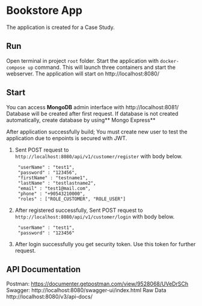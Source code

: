 # Bookstore App
The application is created for a Case Study.
## Run
Open terminal in project `root` folder. 
Start the application with `docker-compose up` command.
This will launch three containers and start the webserver. 
The application will start on  http://localhost:8080/

## Start
You can access **MongoDB** admin interface with http://localhost:8081/
Database will be created after first request. If database is not created automatically, create database by using** Mongo Express**

After application successfully build;
You must create new user to test the application due to enpoints is secured with JWT.

1. Sent POST request to ` http://localhost:8080/api/v1/customer/register` with body below.

        "userName" : "test1",
        "password" : "123456",
        "firstName" : "testname1",
        "lastName" : "testlastname2",
        "email" : "test1@mail.com",
        "phone" : "+90543210000",
        "roles" : ["ROLE_CUSTOMER", "ROLE_USER"] 

2. After registered successfully, Sent POST request to `http://localhost:8080/api/v1/customer/login` with body below.

        "userName" : "test1",
        "password" : "123456"
3.  After login successfully you get security token. Use this token for further request.

## API Documentation
Postman: https://documenter.getpostman.com/view/9528068/UVeDrSCh
Swagger: http://localhost:8080/swagger-ui/index.html
Raw Data http://localhost:8080/v3/api-docs/

